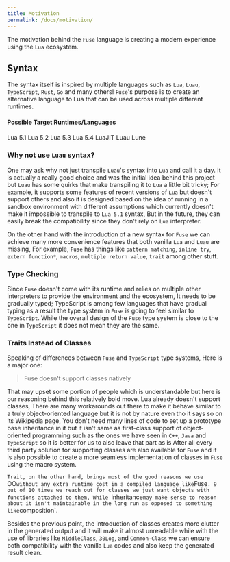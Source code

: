 ```yaml
---
title: Motivation
permalink: /docs/motivation/
---
```


The motivation behind the `Fuse` language is creating a modern experience using the `Lua` ecosystem.

## Syntax

The syntax itself is inspired by multiple languages such as `Lua`, `Luau`, `TypeScript`, `Rust`, `Go` and many others!
`Fuse`'s purpose is to create an alternative language to Lua that can be used across multiple different runtimes.

#### Possible Target Runtimes/Languages

Lua 5.1
Lua 5.2
Lua 5.3
Lua 5.4
LuaJIT
Luau
Lune

### Why not use `Luau` syntax?

One may ask why not just transpile `Luau`'s syntax into `Lua` and call it a day. It is actually a really good choice and was the initial idea behind this project but `Luau` has some quirks that make transpiling it to `Lua` a little bit tricky; For example, it supports some features of recent versions of `Lua` but doesn't support others and also it is designed based on the idea of running in a sandbox environment with different assumptions which currently doesn't make it impossible to transpile to `Lua 5.1` syntax, But in the future, they can easily break the compatibility since they don't rely on `Lua` interpreter.

On the other hand with the introduction of a new syntax for `Fuse` we can achieve many more convenience features that both vanilla `Lua` and `Luau` are missing, For example, `Fuse` has things like `pattern matching`, `inline try`, `extern function*`, `macros`, `multiple return value`, `trait` among other stuff. 

### Type Checking

Since `Fuse` doesn't come with its runtime and relies on multiple other interpreters to provide the environment and the ecosystem, It needs to be gradually typed; TypeScript is among few languages that have gradual typing as a result the type system in `Fuse` is going to feel similar to `TypeScript`. While the overall design of the `Fuse` type system is close to the one in `TypeScript` it does not mean they are the same.

### Traits Instead of Classes

Speaking of differences between `Fuse` and `TypeScript` type systems, Here is a major one: 

> Fuse doesn't support classes natively

That may upset some portion of people which is understandable but here is our reasoning behind this relatively bold move.
Lua already doesn't support classes, There are many workarounds out there to make it behave similar to a truly object-oriented language but it is not by nature even tho it says so on its Wikipedia page, You don't need many lines of code to set up a prototype base inheritance in it but it isn't same as first-class support of object-oriented programming such as the ones we have seen in `C++`, `Java` and `TypeScript` so it is better for us to also leave that part as is After all every third party solution for supporting classes are also available for `Fuse` and it is also possible to create a more seamless implementation of classes in `Fuse` using the macro system.

`Trait, on the other hand, brings most of the good reasons we use `OO` without any extra runtime cost in a compiled language like `Fuse`. 9 out of 10 times we reach out for classes we just want objects with functions attached to them, While `inheritance` may make sense to reason about it isn't maintainable in the long run as opposed to something like `composition`.

Besides the previous point, the introduction of classes creates more clutter in the generated output and it will make it almost unreadable while with the use of libraries like `MiddleClass`, `30Log`, and `Common-Class` we can ensure both compatibility with the vanilla `Lua` codes and also keep the generated result clean.
